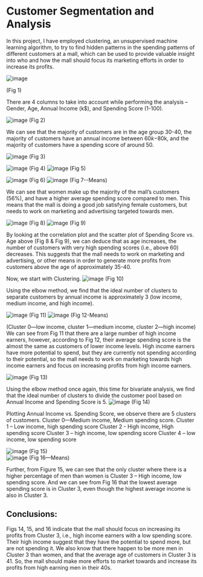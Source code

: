 # Customer Segmentation and Analysis
In this project, I have employed clustering, an unsupervised machine learning algorithm, to try to find hidden patterns in the spending patterns of different customers at a mall, which can be used to provide valuable insight into who and how the mall should focus its marketing efforts in order to increase its profits. 

![image](https://github.com/gayatriamulya/customer_segmentation/assets/138921379/cf007f4b-5484-446d-9625-6dc77773c4e4)

 (Fig 1)

There are 4 columns to take into account while performing the analysis – Gender, Age, Annual Income (k$), and Spending Score (1-100).


![image](https://github.com/gayatriamulya/customer_segmentation/assets/138921379/348db746-9de4-4bda-9403-a2ac97b23f15)
 (Fig 2)

We can see that the majority of customers are in the age group 30-40, the majority of customers have an annual income between $60k-$80k, and the majority of customers have a spending score of around 50. 





 ![image](https://github.com/gayatriamulya/customer_segmentation/assets/138921379/660b8d7b-26c7-453b-b888-7daaf7ae7d06)
(Fig 3)

 ![image](https://github.com/gayatriamulya/customer_segmentation/assets/138921379/b409a283-4190-4684-b4df-3703f547df36)
(Fig 4)
 ![image](https://github.com/gayatriamulya/customer_segmentation/assets/138921379/6d528305-dd98-431d-a891-493a7a71d1fd)
(Fig 5)

 ![image](https://github.com/gayatriamulya/customer_segmentation/assets/138921379/2d26149f-1489-4bd5-ad16-086144762a49)
 (Fig 6)   ![image](https://github.com/gayatriamulya/customer_segmentation/assets/138921379/97f30a78-b4aa-4683-baa5-363e6c1e8628)
(Fig 7--Means)                   
             
We can see that women make up the majority of the mall’s customers (56%), and have a higher average spending score compared to men. This means that the mall is doing a good job satisfying female customers, but needs to work on marketing and advertising targeted towards men.

 ![image](https://github.com/gayatriamulya/customer_segmentation/assets/138921379/d0a3b3ed-90fa-450b-913c-35c88b62676e)
(Fig 8)	 ![image](https://github.com/gayatriamulya/customer_segmentation/assets/138921379/f15af9d4-f637-4618-a179-a1e9292bd93c)
(Fig 9)

By looking at the correlation plot and the scatter plot of Spending Score vs. Age above (Fig 8 & Fig 9), we can deduce that as age increases, the number of customers with very high spending scores (i.e., above 60) decreases. This suggests that the mall needs to work on marketing and advertising, or other means in order to generate more profits from customers above the age of approximately 35-40. 


Now, we start with Clustering. 
![image](https://github.com/gayatriamulya/customer_segmentation/assets/138921379/d697a7e1-669b-43da-be27-613f6737472d)
 (Fig 10)
 
Using the elbow method, we find that the ideal number of clusters to separate customers by annual income is approximately 3 (low income, medium income, and high income).

![image](https://github.com/gayatriamulya/customer_segmentation/assets/138921379/23b211b5-1f81-4b3e-bd00-b19de8e3f76c)
 (Fig 11)	 ![image](https://github.com/gayatriamulya/customer_segmentation/assets/138921379/8143e6c1-958d-4dc3-bc4e-4cb5ae8da481)
(Fig 12-Means)

(Cluster 0—low income, cluster 1—medium income, cluster 2—high income)
We can see from Fig 11 that there are a large number of high income earners, however, according to Fig 12, their average spending score is the almost the same as customers of lower income levels. High income earners have more potential to spend, but they are currently not spending according to their potential, so the mall needs to work on marketing towards high income earners and focus on increasing profits from high income earners.

![image](https://github.com/gayatriamulya/customer_segmentation/assets/138921379/767101da-f4b7-47bb-89e9-65cfb83d4be4)
 (Fig 13)

Using the elbow method once again, this time for bivariate analysis, we find that the ideal number of clusters to divide the customer pool based on Annual Income and Spending Score is 5.
 ![image](https://github.com/gayatriamulya/customer_segmentation/assets/138921379/f5821bfa-c4e5-4914-aad7-1c004089f71f)
(Fig 14)

Plotting Annual Income vs. Spending Score, we observe there are 5 clusters of customers. Cluster 0—Medium income, Medium spending score.
Cluster 1 – Low income, high spending score
Cluster 2 - High income, High spending score
Cluster 3 – high income, low spending score
Cluster 4 – low income, low spending score

![image](https://github.com/gayatriamulya/customer_segmentation/assets/138921379/a057e7a0-f051-44d1-857c-4ae7ed16127e)
 (Fig 15)	
 ![image](https://github.com/gayatriamulya/customer_segmentation/assets/138921379/d5cacc33-411d-4e77-99f5-a26b0d79416a)
(Fig 16—Means)

Further, from Figure 15, we can see that the only cluster where there is a higher percentage of men than women is Cluster 3 – High income, low spending score. And we can see from Fig 16 that the lowest average spending score is in Cluster 3, even though the highest average income is also in Cluster 3.



## **Conclusions:**

Figs 14, 15, and 16 indicate that the mall should focus on increasing its profits from Cluster 3, i.e., high income earners with a low spending score. Their high income suggest that they have the potential to spend more, but are not spending it. We also know that there happen to be more men in Cluster 3 than women, and that the average age of customers in Cluster 3 is 41. So, the mall should make more efforts to market towards and increase its profits from high earning men in their 40s. 


